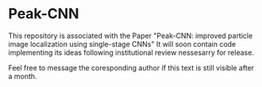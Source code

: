 # Peak-CNN

This repository is associated with the Paper "Peak-CNN: improved particle image localization using single-stage CNNs"
It will soon contain code implementing its ideas following institutional review nessesarry for release.

Feel free to message the coresponding author if this text is still visible after a month.
